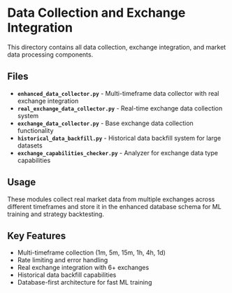 # Data Collection and Exchange Integration

This directory contains all data collection, exchange integration, and market data processing components.

## Files

- **`enhanced_data_collector.py`** - Multi-timeframe data collector with real exchange integration
- **`real_exchange_data_collector.py`** - Real-time exchange data collection system 
- **`exchange_data_collector.py`** - Base exchange data collection functionality
- **`historical_data_backfill.py`** - Historical data backfill system for large datasets
- **`exchange_capabilities_checker.py`** - Analyzer for exchange data type capabilities

## Usage

These modules collect real market data from multiple exchanges across different timeframes and store it in the enhanced database schema for ML training and strategy backtesting.

## Key Features

- Multi-timeframe collection (1m, 5m, 15m, 1h, 4h, 1d)
- Rate limiting and error handling 
- Real exchange integration with 6+ exchanges
- Historical data backfill capabilities
- Database-first architecture for fast ML training